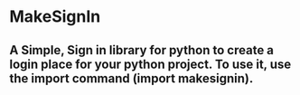 # MakeSignIn
A Simple, Sign in library for python to create a login place for your python project. To use it, use the import command (import makesignin).
---
